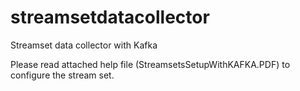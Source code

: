 # streamsetdatacollector
Streamset data collector with Kafka

Please read attached help file (StreamsetsSetupWithKAFKA.PDF) to configure the stream set.


